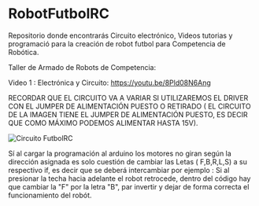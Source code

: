# RobotFutbolRC
Repositorio donde encontrarás  Circuito electrónico, Videos tutorias y programació para la creación de robot futbol para Competencia de Robótica.

Taller de Armado de Robots de Competencia:

Video 1 : Electrónica y Circuito:
https://youtu.be/8Pld08N6Ang

RECORDAR QUE EL CIRCUITO VA A VARIAR SI UTILIZAREMOS EL DRIVER CON EL JUMPER DE ALIMENTACIÓN PUESTO O RETIRADO ( EL CIRCUITO DE LA IMAGEN TIENE EL JUMPER DE ALIMENTACIÓN PUESTO, ES DECIR QUE COMO MÁXIMO PODEMOS ALIMENTAR HASTA 15V).

![Circuito FutbolRC](https://github.com/FSebaT/RobotFutbolRC/assets/79061433/7c20d9e8-3d00-49ff-9def-7952115e2dab)

Sí al cargar la programación al arduino los motores no giran según la dirección asignada es solo cuestión de cambiar las Letas ( F,B,R,L,S) a su respectivo if, es decir que se deberá intercambiar por ejemplo : Si al presionar la techa hacia adelante el robot retrocede, dentro del código hay que cambiar la "F" por la letra "B", par invertir y dejar de forma correcta el funcionamiento del robót.
